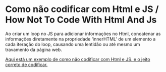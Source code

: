 # Como não codificar com Html e JS / How Not To Code With Html And Js

Ao criar um loop no JS para adicionar informações no Html, concatenar as informações diretamente na propriedade ‘innerHTML’ de um elemento a cada iteração do loop, causando uma lentidão ou até mesmo um travamento da página web.


[Aqui está um exemplo de como não codificar com Html e JS, e o jeito correto de codificar.](https://kelvindemirandabarros.github.io/HowNotToCodeWithHtmlAndJs/)
